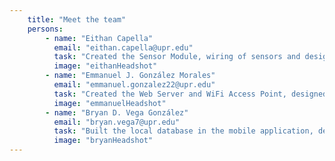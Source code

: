 ```yaml
---
    title: "Meet the team"
    persons:
        - name: "Eithan Capella"
          email: "eithan.capella@upr.edu"
          task: "Created the Sensor Module, wiring of sensors and design. Processing of data for sensors, calibration (mapping and scaling). Handled Queue of instructions and threading of tasks for concurrency in the ESP32. Finished the Internal Tool: Connectivity with the Sensor Module. Handled the storage of csv in the local filesystem. And other hardware design elements."
          image: "eithanHeadshot"
        - name: "Emmanuel J. González Morales"
          email: "emmanuel.gonzalez22@upr.edu"
          task: "Created the Web Server and WiFi Access Point, designed and developed the initial foundation of the Internal Tool. Collaborated with Alexandra Camuñas, a UX/UI professional, to design the mobile application's user experience and interface. Developed the mobile application's basic layout and UI elements. Designed and created this informative project website."
          image: "emmanuelHeadshot"
        - name: "Bryan D. Vega González"
          email: "bryan.vega7@upr.edu"
          task: "Built the local database in the mobile application, defining the schema for devices, sessions, and sensor data. Implemented RESTful API endpoints to manage data flow between the ESP32 and the mobile app."
          image: "bryanHeadshot"
---
```


